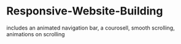 # Responsive-Website-Building
includes an animated navigation bar, a courosell, smooth scrolling, animations on scrolling
